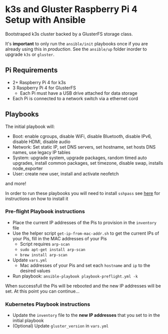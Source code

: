 # k3s and Gluster Raspberry Pi 4 Setup with Ansible

Bootstraped k3s cluster backed by a GlusterFS storage class.

It's **important** to only run the `ansible/init` playbooks once if you are already using this in _production_. See the `ansible/up` folder inorder to upgrade `k3s` or `gluster`.

## Pi Requirements

* 2+ Raspberry Pi 4 for k3s
* 3 Raspberry Pi 4 for GlusterFS
  * Each Pi must have a USB drive attached for data storage
* Each Pi is connected to a network switch via a ethernet cord

## Playbooks

The initial playbook will:

* Boot: enable cgroups, disable WiFi, disable Bluetooth, disable IPv6, disable HDMI, disable audio
* Network: Set static IP, set DNS servers, set hostname, set hosts DNS names, use legacy IP tables
* System: upgrade system, upgrade packages, random timed auto upgrades, install common packages, set timezone, disable swap, installs node_exporter
* User: create new user, install and activate neofetch

and more!

In order to run these playbooks you will need to install `sshpass` see [here](https://gist.github.com/arunoda/7790979) for instructions on how to install it

### Pre-flight Playbook instructions

* Place the current IP addresses of the Pis to provision in the `inventory` file
* Use the helper script `get-ip-from-mac-addr.sh` to get the current IPs of your Pis, fill in the MAC addresses of your Pis
  * Script requires `arp-scan`
  * `sudo apt-get install arp-scan`
  * `brew install arp-scan`
* Update `vars.yml`
  * Mac addresses of your Pis and set each `hostname` and `ip` to the desired values
* Run playbook: `ansible-playbook playbook-preflight.yml -k`

When successfull the Pis will be rebooted and the new IP addresses will be set. At this point you can continue...

### Kubernetes Playbook instructions

* Update the `inventory` file to the **new IP addresses** that you set to in the initial playbook
* (Optional) Update `gluster_version` in `vars.yml`
